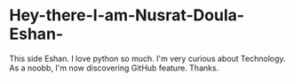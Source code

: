 # Hey-there-I-am-Nusrat-Doula-Eshan-
This side Eshan. I love python so much. I'm very curious about Technology. As a noobb, I'm now discovering GitHub feature. Thanks.
